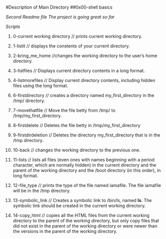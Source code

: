 #Description of Main Directory
##0x00-shell basics

*Second Readme file*
*The project is going great so far*

*Scripts*
1. 0-current working directory
// prints current working directory.

2. 1-listit
// displays the constents of your current directory.

3. 2-bring_me_home
//changes the working directory to the user’s home directory.

4. 3-listfiles
// Displays current directory contents in a long format.

5. 4-listmorefiles
// Display current directory contents, including hidden files using the long format.

6. 6-firstdirectory
// creates a directory named my_first_directory in the /tmp/ directory.

7. 7-movethatfile
// Move the file betty from /tmp/ to /tmp/my_first_directory.

8. 8-firstdelete
// Deletes the file betty in /tmp/my_first_directory

9. 9-firstdirdeletion
// Deletes the directory my_first_directory that is in the /tmp directory.

10. 10-back
// changes the working directory to the previous one.

11. 11-lists
// lists all files (even ones with names beginning with a period character, which are normally hidden) in the current directory and the parent of the working directory and the /boot directory (in this order), in long format.

12. 12-file_type
// prints the type of the file named iamafile. The file iamafile will be in the /tmp directory.

13. 13-symbolic_link
// Creates a symbolic link to /bin/ls, named __ls__. The symbolic link should be created in the current working directory.

14. 14-copy_html
// copies all the HTML files from the current working directory to the parent of the working directory, but only copy files that did not exist in the parent of the working directory or were newer than the versions in the parent of the working directory.